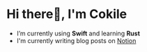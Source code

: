 # Hi there👋, I'm Cokile
- I’m currently using **Swift** and learning **Rust**
- I'm currently writing blog posts on [Notion](https://corer.notion.site/f9645a6ea3c040f8b655af0b11d482e1)
